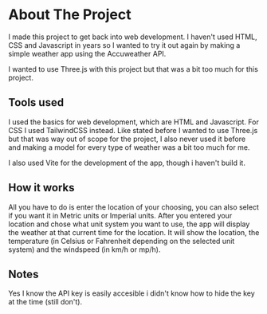 # About The Project

I made this project to get back into web development. I haven't used HTML, CSS and Javascript in years so I wanted to try it out again by making a simple weather app using the Accuweather API.

I wanted to use Three.js with this project but that was a bit too much for this project.

## Tools used

I used the basics for web development, which are HTML and Javascript. For CSS I used TailwindCSS instead.
Like stated before I wanted to use Three.js but that was way out of scope for the project, I also never used it before and making a model for every type of weather was a bit too much for me.

I also used Vite for the development of the app, though i haven't build it.

## How it works

All you have to do is enter the location of your choosing, you can also select if you want it in Metric units or Imperial units.
After you entered your location and chose what unit system you want to use, the app will display the weather at that current time for the location.
It will show the location, the temperature (in Celsius or Fahrenheit depending on the selected unit system) and the windspeed (in km/h or mp/h).

## Notes

Yes I know the API key is easily accesible i didn't know how to hide the key at the time (still don't).
